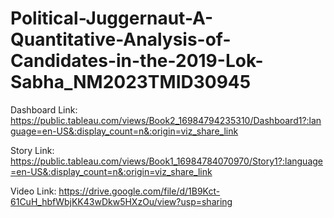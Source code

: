 # Political-Juggernaut-A-Quantitative-Analysis-of-Candidates-in-the-2019-Lok-Sabha_NM2023TMID30945

Dashboard Link: https://public.tableau.com/views/Book2_16984794235310/Dashboard1?:language=en-US&:display_count=n&:origin=viz_share_link

Story Link: https://public.tableau.com/views/Book1_16984784070970/Story1?:language=en-US&:display_count=n&:origin=viz_share_link

Video Link: https://drive.google.com/file/d/1B9Kct-61CuH_hbfWbjKK43wDkw5HXzOu/view?usp=sharing
